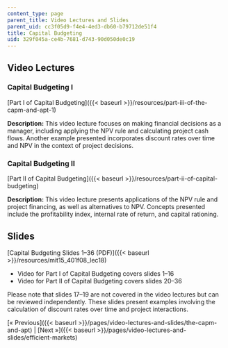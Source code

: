 ```yaml
---
content_type: page
parent_title: Video Lectures and Slides
parent_uid: cc3f05d9-f4e4-4ed3-db60-b79712de51f4
title: Capital Budgeting
uid: 329f045a-ce4b-7681-d743-90d050de0c19
---
```


Video Lectures
--------------

### Capital Budgeting I

[Part I of Capital Budgeting]({{< baseurl >}}/resources/part-iii-of-the-capm-and-apt-1)

**Description:** This video lecture focuses on making financial decisions as a manager, including applying the NPV rule and calculating project cash flows. Another example presented incorporates discount rates over time and NPV in the context of project decisions.

### Capital Budgeting II

[Part II of Capital Budgeting]({{< baseurl >}}/resources/part-ii-of-capital-budgeting)

**Description:** This video lecture presents applications of the NPV rule and project financing, as well as alternatives to NPV. Concepts presented include the profitability index, internal rate of return, and capital rationing.

Slides
------

[Capital Budgeting Slides 1–36 (PDF)]({{< baseurl >}}/resources/mit15_401f08_lec18)

*   Video for Part I of Capital Budgeting covers slides 1–16
*   Video for Part II of Capital Budgeting covers slides 20–36

Please note that slides 17–19 are not covered in the video lectures but can be reviewed independently. These slides present examples involving the calculation of discount rates over time and project interactions.

[« Previous]({{< baseurl >}}/pages/video-lectures-and-slides/the-capm-and-apt) | [Next »]({{< baseurl >}}/pages/video-lectures-and-slides/efficient-markets)